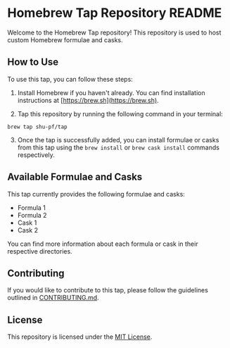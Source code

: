 # Homebrew Tap Repository README

Welcome to the Homebrew Tap repository! This repository is used to host custom Homebrew formulae and casks.

## How to Use

To use this tap, you can follow these steps:

1. Install Homebrew if you haven't already. You can find installation instructions at [https://brew.sh](https://brew.sh).

2. Tap this repository by running the following command in your terminal:

```shell
brew tap shu-pf/tap
```

3. Once the tap is successfully added, you can install formulae or casks from this tap using the `brew install` or `brew cask install` commands respectively.

## Available Formulae and Casks

This tap currently provides the following formulae and casks:

- Formula 1
- Formula 2
- Cask 1
- Cask 2

You can find more information about each formula or cask in their respective directories.

## Contributing

If you would like to contribute to this tap, please follow the guidelines outlined in [CONTRIBUTING.md](CONTRIBUTING.md).

## License

This repository is licensed under the [MIT License](LICENSE).
